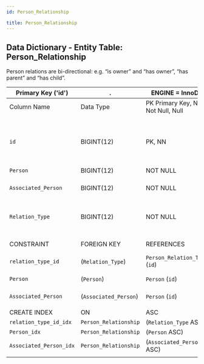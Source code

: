 ```yaml
---
id: Person_Relationship

title: Person_Relationship
---
```


## Data Dictionary - Entity Table: Person_Relationship

Person relations are bi-directional: e.g. “is owner” and “has owner”, “has parent” and “has child”.

| Primary Key ('id')|.|ENGINE = InnoDB|.|.|
|---|---|---|---|---|
|Column Name|Data Type|PK Primary Key, NN-Not Null, Null|Example|Comments|
||
|`id`|BIGINT(12)|PK, NN|1|PrimaryKey-ID (auto creates)'Maps the person to person relationship'|
|`Person`|BIGINT(12)|NOT NULL|132|'ID of person'|
|`Associated_Person`|BIGINT(12)|NOT NULL|12|'ID of associated person'|
|`Relation_Type`|BIGINT(12)|NOT NULL|2|ID of relation type-  see Table Person Relation_Type|
||
|CONSTRAINT|FOREIGN KEY|REFERENCES|ON DELETE|ON UPDATE|
|`relation_type_id`|(`Relation_Type`)|`Person_Relation_Type` (`id`)| NO ACTION|NO ACTION|
|`Person`|(`Person`)|`Person` (`id`)| NO ACTION|NO ACTION|
|`Associated_Person`|(`Associated_Person`)|`Person` (`id`)| NO ACTION|NO ACTION|
||
|CREATE INDEX|ON|ASC|VISABLE|.|
|`relation_type_id_idx`|`Person_Relationship`|(`Relation_Type` ASC) | VISIBLE|.|
|`Person_idx`|`Person_Relationship`|(`Person` ASC) | VISIBLE|.|
|`Associated_Person_idx`|`Person_Relationship`|(`Associated_Person` ASC) | VISIBLE|.|
||
